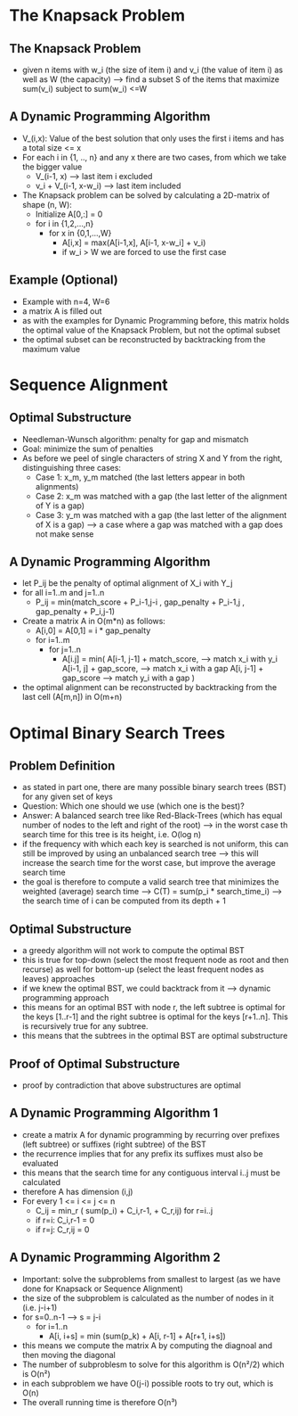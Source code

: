 # The Knapsack Problem

## The Knapsack Problem
- given n items with w_i (the size of item i) and v_i (the value of item i) as well as W (the capacity)
    --> find a subset S of the items that maximize sum(v_i) subject to sum(w_i) <=W 

## A Dynamic Programming Algorithm
- V_(i,x): Value of the best solution that only uses the first i items and has a total size <= x
- For each i in {1, .., n} and any x there are two cases, from which we take the bigger value
    - V_(i-1, x) --> last item i excluded
    - v_i + V_(i-1, x-w_i) --> last item included
- The Knapsack problem can be solved by calculating a 2D-matrix of shape (n, W):
    - Initialize A[0,:] = 0
    - for i in {1,2,...,n}
        - for x in {0,1,...,W}    
            - A[i,x] = max(A[i-1,x], A[i-1, x-w_i] + v_i)
            - if w_i > W we are forced to use the first case

## Example (Optional)
- Example with n=4, W=6
- a matrix A is filled out
- as with the examples for Dynamic Programming before, this matrix holds the optimal value of the Knapsack Problem, but not the optimal subset
- the optimal subset can be reconstructed by backtracking from the maximum value

# Sequence Alignment

## Optimal Substructure
- Needleman-Wunsch algorithm: penalty for gap and mismatch
- Goal: minimize the sum of penalties
- As before we peel of single characters of string X and Y from the right, distinguishing three cases:
    - Case 1: x_m, y_m matched (the last letters appear in both alignments)
    - Case 2: x_m was matched with a gap (the last letter of the alignment of Y is a gap)
    - Case 3: y_m was matched with a gap (the last letter of the alignment of X is a gap)
    --> a case where a gap was matched with a gap does not make sense

## A Dynamic Programming Algorithm
- let P_ij be the penalty of optimal alignment of X_i with Y_j
- for all i=1..m and j=1..n
    - P_ij = min(match_score + P_i-1,j-i , gap_penalty + P_i-1,j , gap_penalty + P_i,j-1)
- Create a matrix A  in O(m*n) as follows:
    - A[i,0] = A[0,1] = i * gap_penalty
    - for i=1..m
        - for j=1..n
            - A[i.j] = min(
                A[i-1, j-1] + match_score, --> match x_i with y_i
                A[i-1, j] + gap_score, --> match x_i with a gap
                A[i, j-1] + gap_score --> match y_i with a gap
            )
- the optimal alignment can be reconstructed by backtracking from the last cell (A[m,n]) in O(m+n)

# Optimal Binary Search Trees

## Problem Definition
- as stated in part one, there are many possible binary search trees (BST) for any given set of keys
- Question: Which one should we use (which one is the best)?
- Answer: A balanced search tree like Red-Black-Trees (which has equal number of nodes to the left and right of the root)
    --> in the worst case th search time for this tree is its height, i.e. O(log n)
- if the frequency with which each key is searched is not uniform, this can still be improved by using an unbalanced search tree
    --> this will increase the search time for the worst case, but improve the average search time
- the goal is therefore to compute a valid search tree that minimizes the weighted (average) search time
    --> C(T) = sum(p_i * search_time_i)
    --> the search time of i can be computed from its depth + 1             

## Optimal Substructure
- a greedy algorithm will not work to compute the optimal BST
- this is true for top-down (select the most frequent node as root and then recurse) as well for bottom-up (select the least frequent nodes as leaves) approaches
- if we knew the optimal BST, we could backtrack from it --> dynamic programming approach
- this means for an optimal BST with node r, the left subtree is optimal for the keys [1..r-1] and the right subtree is optimal for the keys [r+1..n]. This is recursively true for any subtree.
- this means that the subtrees in the optimal BST are optimal substructure

## Proof of Optimal Substructure
- proof by contradiction that above substructures are optimal

## A Dynamic Programming Algorithm 1
- create a matrix A for dynamic programming by recurring over prefixes (left subtree) or suffixes (right subtree) of the BST
- the recurrence implies that for any prefix its suffixes must also be evaluated
- this means that the search time for any contiguous interval i..j must be calculated
- therefore A has dimension (i,j)
- For every 1 <= i <= j <= n
    - C_ij = min_r ( sum(p_i) + C_i,r-1, + C_r,ij)  for r=i..j 
    - if r=i: C_i,r-1 = 0
    - if r=j: C_r,ij = 0

## A Dynamic Programming Algorithm 2
- Important: solve the subproblems from smallest to largest (as we have done for Knapsack or Sequence Alignment)
- the size of the subproblem is calculated as the number of nodes in it (i.e. j-i+1)
- for s=0..n-1   --> s = j-i
    - for i=1..n
        - A[i, i+s] = min (sum(p_k) + A[i, r-1] + A[r+1, i+s])
- this means we compute the matrix A by computing the diagnoal and then moving the diagonal 
- The number of subproblesm to solve for this algorithm is O(n²/2) which is O(n²)
- in each subproblem we have O(j-i) possible roots to try out, which is O(n)
- The overall running time is therefore O(n³)